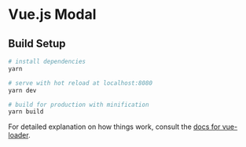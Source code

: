 # Vue.js Modal

## Build Setup

``` bash
# install dependencies
yarn

# serve with hot reload at localhost:8080
yarn dev

# build for production with minification
yarn build
```

For detailed explanation on how things work, consult the [docs for vue-loader](http://vuejs.github.io/vue-loader).
